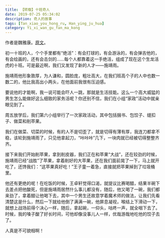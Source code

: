 ```yaml
---
title: 【转载】十班奇人
date: 2019-07-25 05:34:02
description: 奇人的故事
tags: [Tan_xiao_you_hong_ru, Han_ying_ju_hua]
category: Yi_xi_wan_gu_fan_ma_kong
---
```

作者是魏雅康。[原文](http://blog.sina.com.cn/s/blog_8dcd2e6301014kw4.html)。  

初一十班的人，个个手里都有“绝活”：有会打球的，有会游泳的，有会弹吉他的，有会绘画的，还有会击剑的……每个人都靠着这一手绝活，组成了现在这个生龙活虎的十班。可是最近啊，我们又发现了新的人才——施靖雨。  

施靖雨他形象敦厚，为人谦和，圆脸庞，粗壮高大，在我们班高个子的人中也数一数二的，他比我高出小两头，在他面前我很有压迫感。  

要说他的才能啊，我一说可能会吓人一跳，那就是生活技能。这么一个高大威猛的男生怎么能做好这么细致的家务活呢？你还别不信，我们在小组“家政”活动中就亲眼见到了。  

周五放学后，我们第六小组举行了一次家政活动，其中包括捆书、包饺子、缝扣子、做菜和削苹果。  

我们在做菜、切菜的时候，有的人不是切歪了，就是切得有薄有厚，我连刀都拿不稳，该轮到施靖雨了，只见他拿起刀，“咔咔咔”几下，一块肉就已经被切得整整齐齐。  

接下来我们开始削苹果，拿到削皮器，我们正在和苹果“大战”，还在较劲的时候，施靖雨已经“战胜”了苹果，拿着削好的大苹果，还在我们面前晃了一下，马上就开吃了，还馋我们：“这苹果真好吃！”王子童一着急，直接就把苹果掉到了垃圾桶里。  

他还有更绝的呢！在吃饭的时候，王卓轩觉得口渴，就提议比赛喝醋，结果半碗下去差点把他酸死，但是施靖雨居然什么事儿都没有，随后，他又喝了一碗，我们都来劲了，拿着醋让他喝下去，其中一个男生还故意学着魔术师的做法，让我们先看清楚这是什么，然后一下就给他倒了满满一碗，他屏息凝视，喉结上下滑动一下，就想上战场前得个决心一样，随后，拿起碗，一仰头，咕咚一声，就全咽下去了。时候，我的嗓子酸了好长时间，可他却像没事儿人一样，优哉游哉地吃他的饺子去了。  

人真是不可貌相啊！